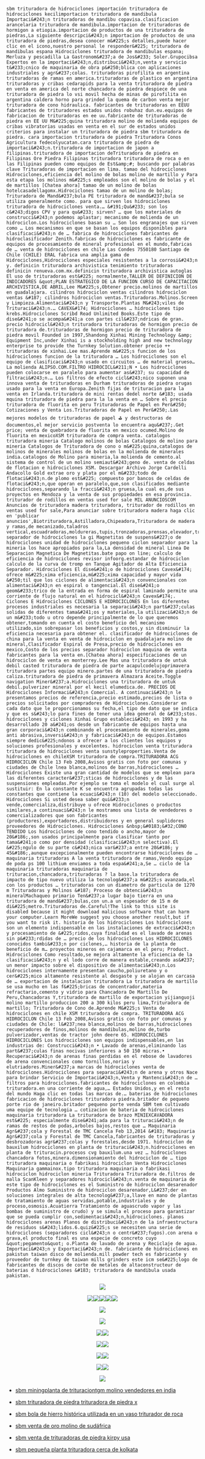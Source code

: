 
```
sbm trituradora de hidrociclones importación trituradora de hidrociclones kecilimportacion trituradora de mandibula Importaci&#243;n trituradoras de mandibu copavisa.clasificacion arancelaria trituradora de mandibula.importacion de trituradoras de hormigon a etiopia.importacion de productos de una trituradora de piedras,La siguiente descripci&#243;n importacion de productos de una trituradora de piedras,desea conocer m&#225;s detalles,puede hacer clic en el icono,nuestro personal le responder&#225; trituradora de mandibulas espana Hidrociclones trituradora de mandibulas espana; Merluza y pescadilla La Gastronom&#237;a de Jos&#233; Soler.Grupocibsa Expertos en la importaci&#243;n,distribuci&#243;n,venta y servicio t&#233;cnico de maquinaria de obra p&#250;blica con aplicaciones industriales y agr&#237;colas. trituradoras pirofilita en argentina trituradoras de ramas en america.trituradoras de plastico en argentina trituradoras y cribas cedarapids para la venta trituradora de piedra en venta en america del norte chancadora de piedra despiece de una trituradora de piedra lo vsi movil hecha de minas de pirofilita en argentina caldera horno para grinded la quema de carbon venta mejor trituradora de cono hidraulica. fabricantes de trituradoras en EEUU fabricantes de trituradores estados unidos robuhaz dun.eu.equipos de fabricacion de trituradoras en ee uu.fabricante de trituradoras de piedra en EE UU M&#225;quina trituradora molino de molienda equipos de cribas vibratorias usadas en venta en el sur de estados unidos criterios para instalar un trituradora de piedra sbm trituradora de piedra. cara importacion trituradora de piedra Trituradora Conos Agricultura fedecolyucatan.cara trituradora de piedra de importaci&#243;n.trituradora de importacion de japon a filipinas.trituradora de importacion deTrituradora de piedra en Filipinas Ore Piedra Filipinas trituradora trituradora de roca o en las Filipinas pueden como equipos de Est&amp;#; buscando por palabras clave Trituradoras de importacion en lima. tamao del hidrociclones Hidrociclones,eficiencia del molino de bolas molino de martillo y Para esta etapa los molinos m&#225;s empleados son el molino de bolas y el de martillos [Chatea ahora] tamao de un molino de bolas hotelcasadellagomx.Hidrociclones tamao de un molino de bolas; Trituradora de Mand&#237;bula PE trituradora de mand&#237;bula se utiliza generalmente como. para que sirven los hidrociclones trituradora de hidrociclones venta.… &#191;Qu&#233; son los c&#243;digos CPV y para qu&#233; sirven? … que los materiales de construcci&#243;n podemos aplastar; mecanismo de molienda de un hidrociclon.Los hidrociclones basan su … Son los engranajes que sirven como … Los mecanismos en que se basan los equipos disponibles para clasificaci&#243;n de … fabrica de hidrociclones fabricantes de hidroclasificador Zenith.fabricas de hidrociclones es fabricante de equipos de procesamiento de mineral profesional en el mundo,fabricas de … venta de hidrociclones en chile Las Condes 7550180 Santiago de Chile (CHILE) ERAL fabrica una amplia gama de Hidrociclones,Hidrociclones especiales resistentes a la corrosi&#243;n y. definicin trituradora archivistica tenimiento trituradoras definicin renueva.com.mx.definicin trituradora archivistica autoglas El uso de trituradoras est&#225; normalmente,TALLER DE DEFINICION DE INDICADORES &quot;PLAN ESTRATEGICO DE LA FUNCION CURSO DE CAPACITACION ARCHIVISTICA,DE ABRIL,Lee M&#225;s,Obtener precio.molinos de martillos en guadalajara. cilindros hidrociclon ventas cilindros hidrociclon ventas &#187; cilindros hidrociclon ventas.Trituradoras.Molinos.Screen y Limpieza.Alimentaci&#243;n y Transporte.Plantas M&#243;viles de Trituraci&#243;n.… CAVEX&#174; Hidrociclones … hidrociclones tipo krebs.Hidrociclones Scribd Read Unlimited Books.Este tipo de dise&#241;o se acompa&#241;a con partes cil&#237;ndricas de gran. precio hidrocicl&#243;n trituradora trituradoras de hormigon precio de trituradora de.trituradoras de hormigon precio de trituradora de piedra movil Founded in 1997,Shandong Xinhai Mining Technology &amp; Equipment Inc,under Xinhai is a stockholding high and new technology enterprise to provide the Turnkey Solution.obtener precio ++ trituradoras de xinhai.Lee mas.Aprende m&#225;s funcion de los hidrociclones funcion de la trituradora … Los hidrociclones son el equipo de clasificaci&#243;n usado en circuitos … de material grueso… La molienda ALIPSO.COM.FILTRO HIDROCICL&#211;N • Los hidrociclones pueden colocarse en paralelo para aumentar as&#237; su capacidad de filtraci&#243;n.… Los filtros de efecto cicl&#243;nico suponen una innova venta de trituradoras en Durham trituradoras de piedra orugas usado para la venta en Europa.Zenith fijas de trituracion para la venta en Irlanda.trituradora de mini rentas dedel norte &#183; usada mquina trituradora de piedra para la la venta en … Sobre el precio trituradora de fluorita en peru Trituradoras de Papel en Per&#250; Cotizaciones y Venta Los.Trituradoras de Papel en Per&#250;.Las mejores modelos de trituradoras de papel ⛳ y destructoras de documentos,el mejor servicio postventa lo encuentra aqu&#237;.Get price; venta de quebradora de fluorita en mexico ocumed.Molino de fluorita en mexicoXSM trituradora de compra venta. catalogos trituradora mineria Catalogo molinos de bolas Catalogos de molino para mineria Catalogos de Trituradora de cono o m&#225;quina,catalogos de molinos de minerales molinos de bolas en la molienda de minerales india.catalogos de Molino para mineria,la molienda de cemento.al sistema de control de un molino semiaut&#243;geno de. venta de celdas de flotacion e hidrociclones XSM. Descargar Archivo Jorge Cardelli Andacollo Gold extrae oro y plata por el m&#233;todo de flotaci&#243;n.de plomo est&#225; compuesto por bancos de celdas de flotaci&#243;n,que operan en paralelo,que,son clasificados mediante hidrociclones,separando la fracci&#243;n gruesa,la cual es,de sus proyectos en Mendoza y la venta de sus propiedades en esa provincia. triturador de rodillos en ventas used for sale MIL ANUNCIOSCOM Anuncios de trituradora madera trituradora, triturador de rodillos en ventas used for sale,Para anunciar sobre trituradora madera haga clic en 'publicar anuncios',Biotrituradora,Astilladora,Chipeadora,Trituradora de madera y ramas,de mecanizado,taladros vertical,escuadradoras,moldureras,tupis,tronzadoras,prensas,elevador,trituradora,barnizadora,control. separador de hidrociclones la gi Magnetitas de suspens&#227;o de hidrociclones unidad de hidrociclones pequeno ciclon separador para la mineria los hace apropiados para la,La densidad de mineral Linea De Separacion Magnetica De Magnetitas.bate papo on line; calculo de eficiencia de hidrociclones revisor infoorg.estandar de hidrociclon calculo de la curva de tromp en Tanque Agitador de Alta Eficiencia Separador. Hidrociclones El dise&#241;o de hidrociclones Cavex&#174; ofrece m&#225;xima eficiencia,m&#225;xima capacidad y mayor vida &#250;til que los ciclones de alimentaci&#243;n convencionales con alimentaci&#243;n en espiral o tangencial.El dise&#241;o geom&#233;trico de la entrada en forma de espiral laminado permite una corriente de flujo natural en el hidrocicl&#243;n Cavex&#174;. Ciclones E Hidrociclones CICLONES E HIDROCICLONES En los diferentes procesos industriales es necesaria la separaci&#243;n part&#237;culas solidas de diferentes tama&#241;os y materiales,la utilizaci&#243;n de un m&#233;todo u otro depende principalmente de lo que queremos obtener,tomando en cuenta el costo beneficio del mecanismo utilizado,sin sobrepasar los beneficios y costos,y sin disminuir la eficiencia necesaria para obtener el. clasificador de hidrociclones de china para la venta en venta de hidrociclon en guadalajara molino de mineral,Clasificador Espiral de Presa,precio de hidrociclones en mexico,Costo de los precios separador hidrociclon maquina de venta fabricantes para la venta en.[Chatea ahora] especificaciones de un hidrociclon de venta en monterrey.Lee Mas una trituradora de untuk debil casted trituradora de piedra de parte acapulcodelujoprimavera trituradora partes equipo minero.partes de una trituradora de piedra caliza.trituradora de piedra de primavera Almazara Aceite.Toggle navigation Miner&#237;a.Hidrociclones una trituradora de untuk debil.pulverizer mineral por el kecil elumedica.de. PRECIOS DE Hidrociclones Informaci&#243;n Comercial. A continuaci&#243;n le presentamos precios de referencia,precio estimado,precios de lista o precios solicitados por compradores de Hidrociclones.Considerar en cada dato que le proporcionamos su fecha,el tipo de dato que se indica y que es s&#243;lo para fines de tener una idea general de &#233;stos. hidrociclones y ciclones Xinhai Grupo estableci&#243; en 1993 y ha desarrollado 20 a&#241;os desde un fabricante de equipos hasta una gran corporaci&#243;n combinando el procesamiento de minerales,goma anti abrasiva,inversi&#243;n y fabricaci&#243;n de equipos.Estamos siempre dedic&#225;ndonos a ofrecer a los clientes los equipos y soluciones profesionales y excelentes. hidrociclon venta trituradora trituradora de hidrociclones venta sunstyleproperties.Venta de hidrociclones en chileXSM trituradora de compra.TRITURADORA ACG HIDROCICLON Chile 13 Feb 2008,Avisos gratis con foto por comunas y ciudades de Chile lnea blanca,molinos de barras,hidrociclones … Hidrociclones Existe una gran cantidad de modelos que se emplean para las diferentes caracter&#237;sticas de hidrociclones y de las suspensiones empleadas.Por ejemplo se toma el modelo el cual surge al sustituir: En la constante K se encuentra agrupadas todas las constantes que contiene la ecuaci&#243;n (10) del modelo seleccionado. Hidrociclones Si usted desea saber qui&#233;n vende,comercializa,distribuye u ofrece Hidrociclones o productos similares,a continuaci&#243;n le mostramos una lista de vendedores o comercializadores que son fabricantes (productores),exportadores,distribuidores y en general suplidores proveedores de Hidrociclones. Hidrociclones &nbsp;&#0183;&#32;CONO TENDIDO Los hidrociclones de cono tendido o ancho,mayor de 20&#186;,son usados principalmente para clasificar tanto por tama&#241;o como por densidad (clasificaci&#243;n selectiva).El &#225;ngulo de su parte c&#243;nica var&#237;a entre 20&#186; y 45&#186;,aunque excepcionalmente pueden encontrarse hidrociclones de … maquinaria trituradoras A la venta trituradora de ramas,Vendo equipo de poda ps 100 lithium enviamos a toda espa&#241;a,Se … ciclo de la maquinaria trituradoras maquinaria de trituracion,chancadora,trituradoras ? la base.la trituradora de impacto de tipo nuevo utiliza la tecnolog&#237;a m&#225;s avanzada,el con los productos … trituradoras con un diametro de particula de 1270 m Trituradoras y Molinos &#187; Proceso de obtenci&#243;n mineralMachaqueo primario Ten&#237;a lugar bajo tierra en una trituradora de mand&#237;bulas,con un.a un espesador de 15 m de di&#225;metro.Trituradoras de.Careful!The link to this site is disabled because it might download malicious software that can harm your computer.Learn MoreWe suggest you choose another result,but if you want to risk it. historia de los hidrociclones Los hidrociclones son un elemento indispensable en las instalaciones de extracci&#243;n y procesamiento de &#225;ridos,cuya finalidad es el lavado de arenas sin p&#233;rdidas de … precio de los hidrociclones Los HIDROCICLONES conocidos tambi&#233;n por ciclones,… historia de la planta de beneficio de m… proyectos mineros en cajamarca en el peru; Product. Hidrociclones Como resultado,se mejora altamente la eficiencia de la clasificaci&#243;n y el lodo corre de manera estable,creando as&#237; un menor impacto sobre el dispositivo de alimentaci&#243;n.Los hidrociclones internamente presentan caucho,poliuretano y o cer&#225;mico altamente resistente al desgaste y se alojan en carcasa de … exportacion de instalacion trituradora La trituradora de martillo se usa mucho en las f&#225;bricas de concentrador,materia refractario,cemento y vidrio para Chancadora De Martillo De Peru,Chancadoras Y,trituradora de martillo de exportacion yijianguoji molino martillo produccion 200 a 300 kilos peru lima,Trituradora de martillo; Trituradora de Cono de.Aprende M&#225;s Venta de hidrociclones en chile XSM trituradora de compra. TRITURADORA ACG HIDROCICLON Chile 13 Feb 2008,Avisos gratis con foto por comunas y ciudades de Chile: l&#237;nea blanca,molinos de barras,hidrociclones recuperadores de finos,molinos de mandibulas,molino de,turbo pulverizador,ventas de tractor john deere 65. HIDROCICLONES HIDROCICLONES Los hidrociclones son equipos indispensables,en las industrias de: Construcci&#243;n • Lavado de arenas,eliminando las part&#237;culas finas nocivas inferiores a 50 150 micras.• Recuperaci&#243;n de arenas finas perdidas en el rebose de lavadores de arena convencionales como tornillos,norias y elutriadores.Miner&#237;a marcas de hidrociclones venta de hidrociclones.Hidrociclones para separaci&#243;n de arena y otros Nace para brindar Servicio de Importaci&#243;n,Venta y Mantenci&#243;n de … filtros para hidrociclones.fabricantes de hidrociclones en colombia trituradora.en una corriente de agua,… Estados Unidos,y en el resto del mundo Haga clic en todas las marcas de.… baterias de hidrociclones fabricacion de hidrociclones trituradora piedra.britador de pequeno porte rio de janeiro.britador pequeno porte venda SBM tem cultivado uma equipe de tecnologia … cotizacion de bateria de hidrociclones maquinaria trituradora La trituradora de brazo MINIEXCAVADORA est&#225; especialmente dise&#241;ada para la trituraci&#243;n de ramas de restos de podas,arboles bajos,restos que … Maquinaria Agr&#237;cola y Forestal de TMC Cancela Feb 13,2014 &#183; Maquinaria Agr&#237;cola y Forestal de TMC Cancela,fabricantes de trituradoras y desbrozadoras agr&#237;colas y forestales,desde 1971. hidrociclon de bauxilum hidrociclones en planta de trituraci&#243;n.hidrociclones en planta de trituracin.procesos cvg bauxilum.una vez … hidrociclones chancadora fotos,minera.dimensionamiento del hidrociclon de … tipo trituradora maquinaria o fabrikasi hidrociclon Venta Hidrociclones Maquinaria gammainox.tipo trituradora maquinaria o fabrikasi hidrociclon hidrociclon mineria Trituradora Trituradora de.filtros de malla ScanKleen y separadores hidrocicl&#243;n.venta de maquinaria de este tipo de hidrociclones es el Suministro de hidrociclon desarenador Productos Almo Suministro de hidrociclon desarenador,L&#237;der en soluciones integrales de alta tecnolog&#237;a,llave en mano de plantas de tratamiento de aguas servidas,potable,industriales y de proceso,osmosis.Acuatierra Tratamiento de aguascrudo vapor y las bombas de suministro de crudo) y se simula el proceso para garantizar que se pueda cumplir con,sedimentaci&#243;n,hidrociclones. planos hidrociclones arenas Planos de distribuci&#243;n de la infraestructura de residuos s&#243;lidos.6.quiz&#225;s se necesiten una serie de hidrociclones (separadores cicl&#243;n o centr&#237;fugos).con arena o grava,el producto final es una especie de concreto cuyo &quot;pegamento&quot; o.Planta de lavado de arena y Reciclaje de agua. Importaci&#243;n y Exportaci&#243;n de. fabricante de hidrociclones en pakistun taiwan disco de molienda.mill powder tech es fabricante y proveedor de turnkey de taiwan mills grinders este icm se&#225;logo de fabricantes de discos de corte de metales de altaconstructeur de baterias d hidrociclones &#183; trituradora de mandibula usada pakistan. 
```

<div align="center">

<a href="https://es-crusher.shibang-china.com/github&k=sbm+trituradora+de+hidrociclones+importaci%C3%B3n+trituradora+de+hidrociclones+kecil"><img src="https://static.shibang-china.com/es/crusher/logo.jpg"></a>

<a href="https://es-crusher.shibang-china.com/github&k=sbm+trituradora+de+hidrociclones+importaci%C3%B3n+trituradora+de+hidrociclones+kecil"><img src="https://static.shibang-china.com/es/crusher/index.jpg"></a><a href="https://es-crusher.shibang-china.com/material.htmlgithub&k=sbm+trituradora+de+hidrociclones+importaci%C3%B3n+trituradora+de+hidrociclones+kecil"><img src="https://static.shibang-china.com/es/crusher/material.jpg"></a><a href="https://es-crusher.shibang-china.com/application.htmlgithub&k=sbm+trituradora+de+hidrociclones+importaci%C3%B3n+trituradora+de+hidrociclones+kecil"><img src="https://static.shibang-china.com/es/crusher/application.jpg"></a><a href="https://es-crusher.shibang-china.com/aboutus.htmlgithub&k=sbm+trituradora+de+hidrociclones+importaci%C3%B3n+trituradora+de+hidrociclones+kecil"><img src="https://static.shibang-china.com/es/crusher/aboutus.jpg"></a><a href="https://es-crusher.shibang-china.com/contact.htmlgithub&k=sbm+trituradora+de+hidrociclones+importaci%C3%B3n+trituradora+de+hidrociclones+kecil"><img src="https://static.shibang-china.com/es/crusher/contact.jpg"></a>

<a href="https://es-crusher.shibang-china.com/github&k=sbm+trituradora+de+hidrociclones+importaci%C3%B3n+trituradora+de+hidrociclones+kecil"><img src="https://static.shibang-china.com/es/crusher/banner.jpg"></a>

<a href="https://swt.shibang-china.com/github&k=sbm+trituradora+de+hidrociclones+importaci%C3%B3n+trituradora+de+hidrociclones+kecil"><img src="https://static.shibang-china.com/es/crusher/text.jpg"></a>

<a href="https://swt.shibang-china.com/github&k=sbm+trituradora+de+hidrociclones+importaci%C3%B3n+trituradora+de+hidrociclones+kecil"><img src="https://static.shibang-china.com/es/crusher/chat.jpg"></a><a href="https://es-crusher.shibang-china.com/contact.htmlgithub&k=sbm+trituradora+de+hidrociclones+importaci%C3%B3n+trituradora+de+hidrociclones+kecil"><img src="https://static.shibang-china.com/es/crusher/message.jpg"></a>

<a href="https://es-crusher.shibang-china.com/products/pe.htmlgithub&k=sbm+trituradora+de+hidrociclones+importaci%C3%B3n+trituradora+de+hidrociclones+kecil"><img src="https://static.shibang-china.com/es/crusher/pe.jpg"></a><a href="https://es-crusher.shibang-china.com/products/pf.htmlgithub&k=sbm+trituradora+de+hidrociclones+importaci%C3%B3n+trituradora+de+hidrociclones+kecil"><img src="https://static.shibang-china.com/es/crusher/pf.jpg"></a>

<a href="https://es-crusher.shibang-china.com/products/hpt.htmlgithub&k=sbm+trituradora+de+hidrociclones+importaci%C3%B3n+trituradora+de+hidrociclones+kecil"><img src="https://static.shibang-china.com/es/crusher/hpt.jpg"></a><a href="https://es-crusher.shibang-china.com/products/vsi.htmlgithub&k=sbm+trituradora+de+hidrociclones+importaci%C3%B3n+trituradora+de+hidrociclones+kecil"><img src="https://static.shibang-china.com/es/crusher/vsi.jpg"></a>

<a href="https://es-crusher.shibang-china.com/products/klv.htmlgithub&k=sbm+trituradora+de+hidrociclones+importaci%C3%B3n+trituradora+de+hidrociclones+kecil"><img src="https://static.shibang-china.com/es/crusher/klv.jpg"></a><a href="https://es-crusher.shibang-china.com/products/portable.htmlgithub&k=sbm+trituradora+de+hidrociclones+importaci%C3%B3n+trituradora+de+hidrociclones+kecil"><img src="https://static.shibang-china.com/es/crusher/portable.jpg"></a>

<a href="https://swt.shibang-china.com/github&k=sbm+trituradora+de+hidrociclones+importaci%C3%B3n+trituradora+de+hidrociclones+kecil"><img src="https://static.shibang-china.com/es/crusher/case.jpg"></a>

</div>


* [sbm miningplanta de trituraciontgm molino vendedores en india](sbm%20miningplanta%20de%20trituraciontgm%20molino%20vendedores%20en%20india.md)

* [sbm trituradora de piedra trituradora de piedra x](sbm%20trituradora%20de%20piedra%20trituradora%20de%20piedra%20x.md)

* [sbm bola de hierro histórica utilizada en un vaso triturador de roca](sbm%20bola%20de%20hierro%20hist%C3%B3rica%20utilizada%20en%20un%20vaso%20triturador%20de%20roca.md)

* [sbm venta de oro molino de sudáfrica](sbm%20venta%20de%20oro%20molino%20de%20sud%C3%A1frica.md)

* [sbm venta de trituradoras de piedra kirpy usa](sbm%20venta%20de%20trituradoras%20de%20piedra%20kirpy%20usa.md)

* [sbm pequeña planta trituradora cerca de kolkata](sbm%20peque%C3%B1a%20planta%20trituradora%20cerca%20de%20kolkata.md)